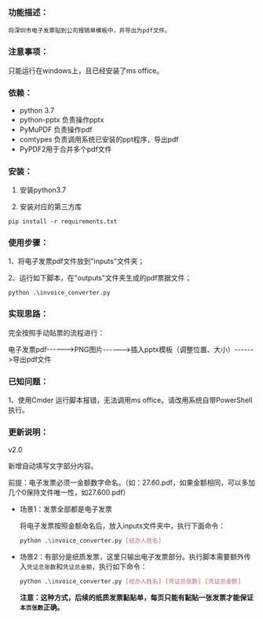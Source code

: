 ### 功能描述：

    将深圳市电子发票贴到公司报销单模板中，并导出为pdf文件。

### 注意事项：

只能运行在windows上，且已经安装了ms office。

### 依赖：

- python 3.7
- python-pptx 负责操作pptx
- PyMuPDF 负责操作pdf
- comtypes 负责调用系统已安装的ppt程序，导出pdf
- PyPDF2用于合并多个pdf文件

### 安装：

1. 安装python3.7

2. 安装对应的第三方库

```
pip install -r requirements.txt
```

### 使用步骤：

1、将电子发票pdf文件放到"inputs"文件夹；

2、运行如下脚本，在"outputs"文件夹生成的pdf票据文件；

```shell
python .\invoice_converter.py
```

### 实现思路：

完全按照手动贴票的流程进行：

电子发票pdf------>PNG图片------>插入pptx模板（调整位置、大小）------>导出pdf文件

### 已知问题：

1、使用Cmder 运行脚本报错，无法调用ms office。请改用系统自带PowerShell执行。

### 更新说明：

v2.0

新增自动填写文字部分内容。

前提：电子发票必须一金额数字命名。（如：27.60.pdf，如果金额相同，可以多加几个0保持文件唯一性，如27.600.pdf）

- 场景1：发票全部都是电子发票

  将电子发票按照金额命名后，放入inputs文件夹中，执行下面命令：

  ```sh
  python .\invoice_converter.py [经办人姓名]
  ```

  

- 场景2：有部分是纸质发票，这里只输出电子发票部分。执行脚本需要额外传入`凭证总张数`和`凭证总金额`，执行如下命令：

  ```sh
  python .\invoice_converter.py [经办人姓名] [凭证总张数] [凭证总金额]
  ```

  **注意：这种方式，后续的纸质发票黏贴单，每页只能有黏贴一张发票才能保证`本页张数`正确。**